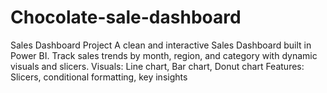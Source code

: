 # Chocolate-sale-dashboard
Sales Dashboard Project  A clean and interactive Sales Dashboard built in Power BI. Track sales trends by month, region, and category with dynamic visuals and slicers.    Visuals: Line chart, Bar chart, Donut chart  Features: Slicers, conditional formatting, key insights
